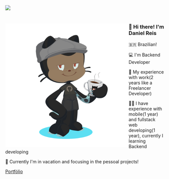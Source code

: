 <div>
  <img src="Digital_rain_banner.gif">
</div>

<div>
  <img align="left" height="390px" src="octocat-1697507949826.png">

  #
  <h3>👋 Hi there! I'm Daniel Reis</h3>
  <p>🇧🇷 Brazilian!</p>
  <p>💻 I'm Backend Developer</p>
  <p>🪪 My experience with work(2 years like a Freelancer Developer)</p>
  <p>🤳🏾 I have experience with mobile(1 year) and fullstack web developing(1 year), currently I learning Backend developing</p>
  <p>👤 Currently I'm in vacation and focusing in the pessoal projects!</p>
  
  [Portfólio](https://portfoliodanielr.vercel.app/)
</div>
